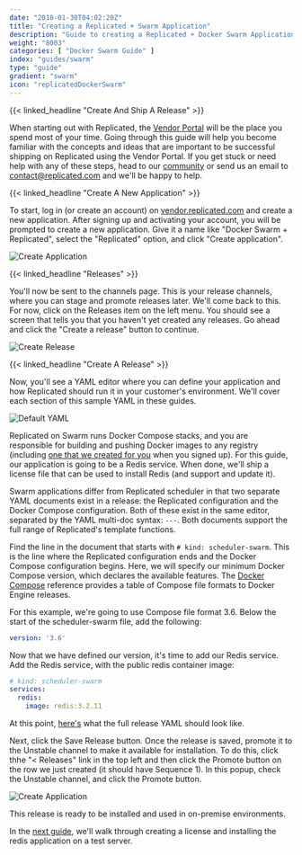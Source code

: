 ```yaml
---
date: "2018-01-30T04:02:20Z"
title: "Creating a Replicated + Swarm Application"
description: "Guide to creating a Replicated + Docker Swarm Application"
weight: "8003"
categories: [ "Docker Swarm Guide" ]
index: "guides/swarm"
type: "guide"
gradient: "swarm"
icon: "replicatedDockerSwarm"
---
```



{{< linked_headline "Create And Ship A Release" >}}

When starting out with Replicated, the [Vendor Portal](https://vendor.replicated.com) will be the place you spend most of your time. Going through this guide will help you become familiar with the concepts and ideas that are important to be successful shipping on Replicated using the Vendor Portal. If you get stuck or need help with any of these steps, head to our [community](https://help.replicated.com/community) or send us an email to [contact@replicated.com](mailto:contact@replicated.com) and we'll be happy to help.

{{< linked_headline "Create A New Application" >}}

To start, log in (or create an account) on [vendor.replicated.com](https://vendor.replicated.com) and create a new application. After signing up and activating your account, you will be prompted to create a new application. Give it a name like "Docker Swarm + Replicated", select the "Replicated" option, and click "Create application".

![Create Application](/images/guides/swarm/create-app.png)

{{< linked_headline "Releases" >}}

You'll now be sent to the channels page. This is your release channels, where you can stage and promote releases later. We'll come back to this. For now, click on the Releases item on the left menu. You should see a screen that tells you that you haven't yet created any releases. Go ahead and click the "Create a release" button to continue.

![Create Release](/images/guides/swarm/create-release.png)

{{< linked_headline "Create A Release" >}}

Now, you'll see a YAML editor where you can define your application and how Replicated should run it in your customer's environment. We'll cover each section of this sample YAML in these guides.

![Default YAML](/images/guides/swarm/default-yaml.png)

Replicated on Swarm runs Docker Compose stacks, and you are responsible for building and pushing Docker images to any registry (including [one that we created for you](/docs/native/getting-started/docker-registries) when you signed up). For this guide, our application is going to be a Redis service. When done, we'll ship a license file that can be used to install Redis (and support and update it).

Swarm applications differ from Replicated scheduler in that two separate YAML documents exist in a release: the Replicated configuration and the Docker Compose configuration. Both of these exist in the same editor, separated by the YAML multi-doc syntax: `---`. Both documents support the full range of Replicated's template functions.

Find the line in the document that starts with `# kind: scheduler-swarm`. This is the line where the Replicated configuration ends and the Docker Compose configuration begins. Here, we will specify our minimum Docker Compose version, which declares the available features. The [Docker Compose](https://docs.docker.com/compose/compose-file/) reference provides a table of Compose file formats to Docker Engine releases.

For this example, we're going to use Compose file format 3.6. Below the start of the scheduler-swarm file, add the following:

```yaml
version: '3.6'
```

Now that we have defined our version, it's time to add our Redis service. Add the Redis service, with the public redis container image:

```yaml
# kind: scheduler-swarm
services:
  redis:
    image: redis:3.2.11
```

At this point, [here's](https://gist.github.com/gerred/3ec7e311f37e0231b6d2b4a95296a238) what the full release YAML should look like.

Next, click the Save Release button. Once the release is saved, promote it to the Unstable channel to make it available for installation. To do this, click thhe "< Releases" link in the top left and then click the Promote button on the row we just created (it should have Sequence 1). In this popup, check the Unstable channel, and click the Promote button.

![Create Application](/images/guides/native/promote-release.png)

This release is ready to be installed and used in on-premise environments.

In the [next guide](../install), we'll walk through creating a license and installing the redis application on a test server.

